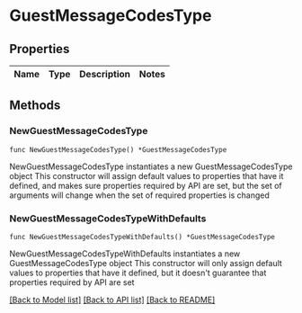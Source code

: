 # GuestMessageCodesType

## Properties

Name | Type | Description | Notes
------------ | ------------- | ------------- | -------------

## Methods

### NewGuestMessageCodesType

`func NewGuestMessageCodesType() *GuestMessageCodesType`

NewGuestMessageCodesType instantiates a new GuestMessageCodesType object
This constructor will assign default values to properties that have it defined,
and makes sure properties required by API are set, but the set of arguments
will change when the set of required properties is changed

### NewGuestMessageCodesTypeWithDefaults

`func NewGuestMessageCodesTypeWithDefaults() *GuestMessageCodesType`

NewGuestMessageCodesTypeWithDefaults instantiates a new GuestMessageCodesType object
This constructor will only assign default values to properties that have it defined,
but it doesn't guarantee that properties required by API are set


[[Back to Model list]](../README.md#documentation-for-models) [[Back to API list]](../README.md#documentation-for-api-endpoints) [[Back to README]](../README.md)


